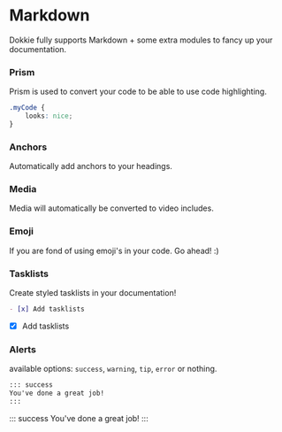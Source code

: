# Markdown

Dokkie fully supports Markdown + some extra modules to fancy up your documentation.

### Prism

Prism is used to convert your code to be able to use code highlighting.

```css
.myCode {
	looks: nice;
}
```

### Anchors

Automatically add anchors to your headings.

### Media

Media will automatically be converted to video includes.

### Emoji

If you are fond of using emoji's in your code. Go ahead! :)

### Tasklists

Create styled tasklists in your documentation!

```markdown
- [x] Add tasklists
```

- [x] Add tasklists

### Alerts

available options: `success`, `warning`, `tip`, `error` or nothing.

```markdown
::: success
You've done a great job!
:::
```

::: success
You've done a great job!
:::
